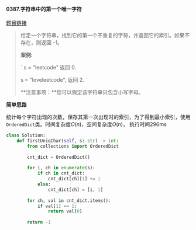 #### 0387.字符串中的第一个唯一字符

[题目链接](https://leetcode-cn.com/problems/first-unique-character-in-a-string/)

> 给定一个字符串，找到它的第一个不重复的字符，并返回它的索引。如果不存在，则返回 -1。
>
> **案例:**
>
> `
> s = "leetcode"
> 返回 0.
> 
> s = "loveleetcode",
> 返回 2.
> `
>
>  
>
> **注意事项：**您可以假定该字符串只包含小写字母。

**简单思路**

统计每个字符出现的次数，保存其第一次出现时的索引，为了得到最小索引，使用`OrderedDict`类。时间复杂度$O(n)$，空间复杂度$O(n)$， 执行时间296ms

```python
class Solution:
    def firstUniqChar(self, s: str) -> int:
        from collections import OrderedDict
        
        cnt_dict = OrderedDict()
        
        for i, ch in enumerate(s):
            if ch in cnt_dict:
                cnt_dict[ch][1] += 1
            else:
                cnt_dict[ch] = [i, 1]
        
        for ch, val in cnt_dict.items():
            if val[1] == 1:
                return val[0]
        
        return -1
```

